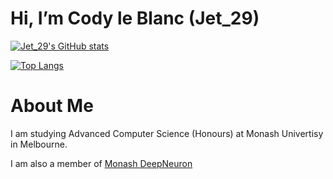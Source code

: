 # Hi, I’m Cody le Blanc (Jet_29)
[![Jet_29's GitHub stats](https://github-readme-stats.vercel.app/api?username=Jet-29&count_private=true&show_icons=true&theme=transparent)](https://github.com/Jet-29/)

[![Top Langs](https://github-readme-stats.vercel.app/api/top-langs/?username=Jet-29&layout=compact&theme=transparent&exclude_repo=GenerativeART,Boids)](https://github.com/Jet-29)

# About Me
I am studying Advanced Computer Science (Honours) at Monash Univertisy in Melbourne.

I am also a member of [Monash DeepNeuron](https://www.deepneuron.org/)
